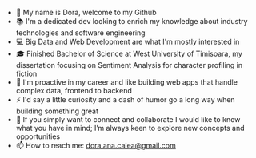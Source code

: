 - 👋 My name is Dora, welcome to my Github
- 📚 I'm a dedicated dev looking to enrich my knowledge about industry technologies and software engineering 
- 💻 Big Data and Web Development are what I'm mostly interested in
- 🎓 Finished Bachelor of Science at West University of Timisoara, my dissertation focusing on Sentiment Analysis for character profiling in fiction
- 💼 I'm proactive in my career and like building web apps that handle complex data, frontend to backend
- ⚡ I'd say a little curiosity and a dash of humor go a long way when building something great
- 👥 If you simply want to connect and collaborate I would like to know what you have in mind; I’m always keen to explore new concepts and opportunities
- 📫 How to reach me: dora.ana.calea@gmail.com

  
<!--- 🌱 I’m currently tackling... --->

<!---
CaleaD/CaleaD is a ✨ special ✨ repository because its `README.md` (this file) appears on your GitHub profile.
You can click the Preview link to take a look at your changes.
--->
